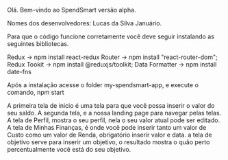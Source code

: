 Olá. Bem-vindo ao SpendSmart versão alpha.

Nomes dos desenvolvedores: Lucas da Silva Januário.

Para que o código funcione corretamente você deve seguir instalando as seguintes bibliotecas.

Redux          -> npm install react-redux
Router         -> npm install "react-router-dom";
Redux Tookit   -> npm install @reduxjs/toolkit;
Data Formatter -> npm install date-fns

Após a instalação acesse o folder my-spendsmart-app, e execute o comando, npm start

A primeira tela de inicio é uma tela para que você possa inserir o valor do seu saldo.
A segunda tela, e a nossa landing page para navegar pelas telas.
A tela de Perfil, mostra o seu perfil, nela o seu valor atual pode ser editado.
A tela de Minhas Finanças, é onde você pode inserir tanto um valor de Custo como um valor de Renda, obrigatório inserir valor e data.
a tela de objetivo serve para inserir um objetivo, o resultado mostra o quão perto percentualmente você está do seu objetivo.